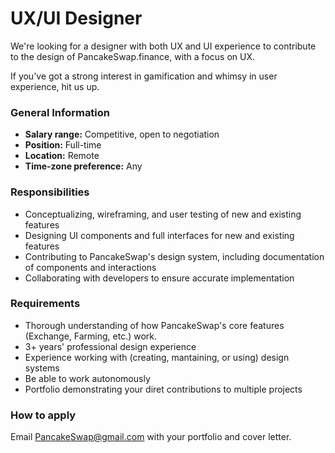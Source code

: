 # UX/UI Designer

We're looking for a designer with both UX and UI experience to contribute to the design of PancakeSwap.finance, with a focus on UX.

If you've got a strong interest in gamification and whimsy in user experience, hit us up.

### **General Information**

* **Salary range:** Competitive, open to negotiation
* **Position:** Full-time
* **Location:** Remote
* **Time-zone preference:** Any

### Responsibilities

* Conceptualizing, wireframing, and user testing of new and existing features 
* Designing UI components and full interfaces for new and existing features
* Contributing to PancakeSwap's design system, including documentation of components and interactions
* Collaborating with developers to ensure accurate implementation

### Requirements

* Thorough understanding of how PancakeSwap's core features \(Exchange, Farming, etc.\) work.
* 3+ years' professional design experience
* Experience working with \(creating, mantaining, or using\) design systems
* Be able to work autonomously
* Portfolio demonstrating your diret contributions to multiple projects

### How to apply

Email PancakeSwap@gmail.com with your portfolio and cover letter.

